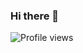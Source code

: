 ### Hi there 👋
![Profile views](https://gpvc.arturio.dev/Skydler)  

<!--
![GitHub stats](https://github-readme-stats.vercel.app/api?username=Skydler&show_icons=true)  



**Skydler/Skydler** is a ✨ _special_ ✨ repository because its `README.md` (this file) appears on your GitHub profile.

Here are some ideas to get you started:

- 🔭 I’m currently working on ...
- 🌱 I’m currently learning ...
- 👯 I’m looking to collaborate on ...
- 🤔 I’m looking for help with ...
- 💬 Ask me about ...
- 📫 How to reach me: ...
- 😄 Pronouns: ...
- ⚡ Fun fact: ...
-->
